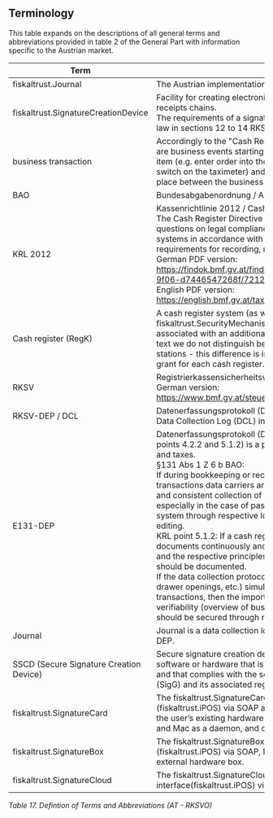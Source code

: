 ## Terminology

This table expands on the descriptions of all general terms and abbreviations provided in table <!-- TODO: table references --> 2 of the General Part with information specific to the Austrian market.

| **Term**                                | **Description**                                                                                                                                                                                                                                                                                                                                                                                                                                                                                                                                                                                                                                                                                                                                                                                                                                                                                                                                                                                                                                                                                                                                                                                          |
|-----------------------------------------|----------------------------------------------------------------------------------------------------------------------------------------------------------------------------------------------------------------------------------------------------------------------------------------------------------------------------------------------------------------------------------------------------------------------------------------------------------------------------------------------------------------------------------------------------------------------------------------------------------------------------------------------------------------------------------------------------------------------------------------------------------------------------------------------------------------------------------------------------------------------------------------------------------------------------------------------------------------------------------------------------------------------------------------------------------------------------------------------------------------------------------------------------------------------------------------------------------|
| fiskaltrust.Journal                     | The Austrian implementation of the Journal enforces the RKSV DEP.                                                                                                                                                                                                                                                                                                                                                                                                                                                                                                                                                                                                                                                                                                                                                                                                                                                                                                                                                                                                                                                                                                                                        |
| fiskaltrust.SignatureCreationDevice     | Facility for creating electronic signatures, which guarantees immutability of receipts chains.<br />The requirements of a signature creation device are defined in the Austrian law in sections 12 to 14 RKSV.                                                                                                                                                                                                                                                                                                                                                                                                                                                                                                                                                                                                                                                                                                                                                                                                                                                                                                                                                                                           |
| business transaction                    | Accordingly to the "Cash Register Directive 2012", business transactions are business events starting with the initial recording of each ordered sales item (e.g. enter order into the POS system, article-scan at the cash desk, switch on the taximeter) and ending with a payment exchange which takes place between the business owners and the customer.                                                                                                                                                                                                                                                                                                                                                                                                                                                                                                                                                                                                                                                                                                                                                                                                                                            |
| BAO                                     | Bundesabgabenordnung / Austrian Fiscal Code                                                                                                                                                                                                                                                                                                                                                                                                                                                                                                                                                                                                                                                                                                                                                                                                                                                                                                                                                                                                                                                                                                                                                              |
| KRL 2012                                | Kassenrichtlinie 2012 / Cash Register Directive 2012<br />The Cash Register Directive 2012 provides answers to frequently asked questions on legal compliance regarding cash registers/point of sale systems in accordance with the changes to the relevant statutory requirements for recording, retention, and technology.<br />German PDF version:<br /><https://findok.bmf.gv.at/findok/resources/pdf/fdea69e7-6370-4555-9f06-d7446547268f/72122.1.X.X.pdf><br />English PDF version:<br />https://english.bmf.gv.at/taxation/Security_Device_in_Cash_Registers.html                                                                                                                                                                                                                                                                                                                                                                                                                                                                                                                                                                                                                                 |
| Cash register (RegK)                    | A cash register system (as well as classic cash register) combined with a fiskaltrust.SecurityMechanism is a POS system in terms of RKSV. It may be associated with an additional input station. For simplicity in the following text we do not distinguish between the cash register itself and input stations - this difference is important only for the calculation of the state grant for each cash register.                                                                                                                                                                                                                                                                                                                                                                                                                                                                                                                                                                                                                                                                                                                                                                                       |
| RKSV                                    | Registrierkassensicherheitsverordnung / Cash Register Ordinance (RKSV)<br />German version:<br /><https://www.bmf.gv.at/steuern/Registrierkassensicherheitsverordnung.html>                                                                                                                                                                                                                                                                                                                                                                                                                                                                                                                                                                                                                                                                                                                                                                                                                                                                                                                                                                                                                                            |
| RKSV-DEP / DCL                          | Datenerfassungsprotokoll (DEP) /<br />Data Collection Log (DCL) in accordance to the RKSV                                                                                                                                                                                                                                                                                                                                                                                                                                                                                                                                                                                                                                                                                                                                                                                                                                                                                                                                                                                                                                                                                                                |
| E131-DEP                                | Datenerfassungsprotokoll (DEPI pursuant to §131 BAO as well as KRL points 4.2.2 and 5.1.2) is a protocol for all data collection relevant to dues and taxes.<br />§131 Abs 1 Z 6 b BAO:<br />If during bookkeeping or recording or during the collection of business transactions data carriers are used, an inspection of the complete, correct and consistent collection of all business transactions should be possible, especially in the case of password determination with electronic recording system through respective logging of the data collection and subsequent editing.<br />KRL point 5.1.2: If a cash register type 3 is used, a running event protocols documents continuously and chronologically, the business transactions and the respective principles (e.g. individual services, sold products) should be documented.<br />If the data collection protocol also logs other events (e.g. master data, cash drawer openings, etc.) simultaneously to the collection of business transactions, then the importing via control software and hence the verifiability (overview of business transactions by a competent third party) should be secured through respective formatting. |
| Journal                                 | Journal is a data collection log with content in accordance to the RKSV-DEP.                                                                                                                                                                                                                                                                                                                                                                                                                                                                                                                                                                                                                                                                                                                                                                                                                                                                                                                                                                                                                                                                                                                             |
| SSCD (Secure Signature Creation Device) | Secure signature creation device (see §3 Z 23 RKSV) - configured software or hardware that is used to process the signature creation data and that complies with the security requirements of the Signature Law (SigG) and its associated regulations.                                                                                                                                                                                                                                                                                                                                                                                                                                                                                                                                                                                                                                                                                                                                                                                                                                                                                                                                                   |
| fiskaltrust.SignatureCard               | The fiskaltrust.SignatureCard can be addressed with the uniform interface (fiskaltrust.iPOS) via SOAP and REST protocols. This product is installed on the user’s existing hardware and runs on Windows as a service, on Linux and Mac as a daemon, and on mobile devices as a background worker.                                                                                                                                                                                                                                                                                                                                                                                                                                                                                                                                                                                                                                                                                                                                                                                                                                                                                                        |
| fiskaltrust.SignatureBox                | The fiskaltrust.SignatureBox can be addressed with the uniform interface (fiskaltrust.iPOS) via SOAP, REST, TCP/IP and RS232 and is provided as an external hardware box.                                                                                                                                                                                                                                                                                                                                                                                                                                                                                                                                                                                                                                                                                                                                                                                                                                                                                                                                                                                                                                |
| fiskaltrust.SignatureCloud              | The fiskaltrust.SignatureCloud can be addressed using the uniform interface(fiskaltrust.iPOS) via REST and is hosted in the cloud.                                                                                                                                                                                                                                                                                                                                                                                                                                                                                                                                                                                                                                                                                                                                                                                                                                                                                                                                                                                                                                                                       |

<span id="_Toc510009099" class="anchor"></span>*Table 17. Defintion of Terms and Abbreviations (AT - RKSVO)*
